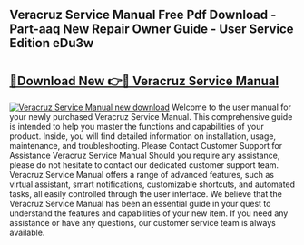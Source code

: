 ## Veracruz Service Manual Free Pdf Download - Part-aaq New Repair Owner Guide - User Service Edition eDu3w

# <h2><a href="http://bc91313.oget.top/?id=Veracruz+Service+Manual">🔗Download New 👉🔴 Veracruz Service Manual</a></h2>

[![Veracruz Service Manual new download](https://i.imgur.com/5g1atiW.png)](http://bc91313.oget.top/?id=Veracruz+Service+Manual)
Welcome to the user manual for your newly purchased Veracruz Service Manual. This comprehensive guide is intended to help you master the functions and capabilities of your product. Inside, you will find detailed information on installation, usage, maintenance, and troubleshooting. Please Contact Customer Support for Assistance Veracruz Service Manual Should you require any assistance, please do not hesitate to contact our dedicated customer support team. Veracruz Service Manual offers a range of advanced features, such as virtual assistant, smart notifications, customizable shortcuts, and automated tasks, all easily controlled through the user interface. We believe that the Veracruz Service Manual has been an essential guide in your quest to understand the features and capabilities of your new item. If you need any assistance or have any questions, our customer service team is always available.
